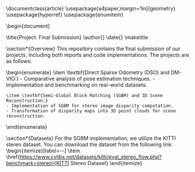 \documentclass{article}
\usepackage[a4paper,margin=1in]{geometry}
\usepackage{hyperref}
\usepackage{enumitem}

\begin{document}

\title{Project: Final Submission}
\author{}
\date{}
\maketitle

\section*{Overview}
This repository contains the final submission of our projects, including both reports and code implementations. The projects are as follows:

\begin{enumerate}
    \item \textbf{Direct Sparse Odometry (DSO) and DM-VIO:} 
    - Comparative analysis of pose estimation techniques.
    - Implementation and benchmarking on real-world datasets.

    \item \textbf{Semi-Global Block Matching (SGBM) and 3D Scene Reconstruction:}
    - Implementation of SGBM for stereo image disparity computation.
    - Transformation of disparity maps into 3D point clouds for scene reconstruction.
\end{enumerate}

\section*{Datasets}
For the SGBM implementation, we utilize the KITTI stereo dataset. You can download the dataset from the following link:
\begin{itemize}[label=--]
    \item \href{https://www.cvlibs.net/datasets/kitti/eval_stereo_flow.php?benchmark=stereo}{KITTI Stereo Dataset}
\end{itemize}

